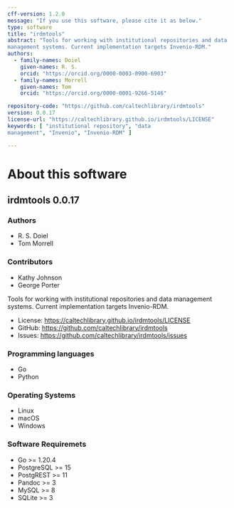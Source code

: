 ```yaml
---
cff-version: 1.2.0
message: "If you use this software, please cite it as below."
type: software
title: "irdmtools"
abstract: "Tools for working with institutional repositories and data
management systems. Current implementation targets Invenio-RDM."
authors:
  - family-names: Doiel
    given-names: R. S.
    orcid: "https://orcid.org/0000-0003-0900-6903"
  - family-names: Morrell
    given-names: Tom
    orcid: "https://orcid.org/0000-0001-9266-5146"

repository-code: "https://github.com/caltechlibrary/irdmtools"
version: 0.0.17
license-url: "https://caltechlibrary.github.io/irdmtools/LICENSE"
keywords: [ "institutional repository", "data
management", "Invenio", "Invenio-RDM" ]

---
```


About this software
===================

## irdmtools 0.0.17

### Authors

- R. S. Doiel
- Tom Morrell

### Contributors

- Kathy Johnson
- George Porter


Tools for working with institutional repositories and data management
systems. Current implementation targets Invenio-RDM.

- License: <https://caltechlibrary.github.io/irdmtools/LICENSE>
- GitHub: <https://github.com/caltechlibrary/irdmtools>
- Issues: <https://github.com/caltechlibrary/irdmtools/issues>


### Programming languages

- Go
- Python

### Operating Systems

- Linux
- macOS
- Windows

### Software Requiremets

- Go &gt;= 1.20.4
- PostgreSQL &gt;= 15
- PostgREST &gt;= 11
- Pandoc &gt;= 3
- MySQL &gt;= 8
- SQLite &gt;= 3
